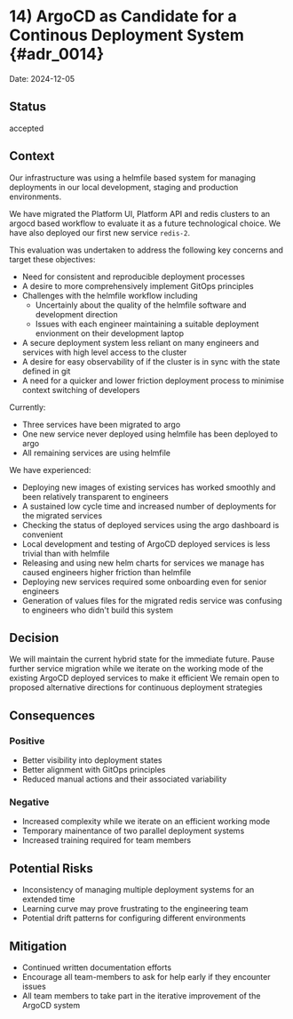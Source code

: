 # 14) ArgoCD as Candidate for a Continous Deployment System {#adr_0014}
Date: 2024-12-05

## Status
accepted

## Context
Our infrastructure was using a helmfile based system for managing deployments in our local development, staging and production environments.

We have migrated the Platform UI, Platform API and redis clusters to an argocd based workflow to evaluate it as a future technological choice. We have also deployed our first new service `redis-2`.

This evaluation was undertaken to address the following key concerns and target these objectives:
- Need for consistent and reproducible deployment processes
- A desire to more comprehensively implement GitOps principles
- Challenges with the helmfile workflow including
  - Uncertainly about the quality of the helmfile software and development direction
  - Issues with each engineer maintaining a suitable deployment envionment on their development laptop
- A secure deployment system less reliant on many engineers and services with high level access to the cluster
- A desire for easy observability of if the cluster is in sync with the state defined in git
- A need for a quicker and lower friction deployment process to minimise context switching of developers 

Currently:
  - Three services have been migrated to argo
  - One new service never deployed using helmfile has been deployed to argo
  - All remaining services are using helmfile

We have experienced:
  - Deploying new images of existing services has worked smoothly and been relatively transparent to engineers
  - A sustained low cycle time and increased number of deployments for the migrated services
  - Checking the status of deployed services using the argo dashboard is convenient
  - Local development and testing of ArgoCD deployed services is less trivial than with helmfile
  - Releasing and using new helm charts for services we manage has caused engineers higher friction than helmfile
  - Deploying new services required some onboarding even for senior engineers
  - Generation of values files for the migrated redis service was confusing to engineers who didn't build this system


## Decision
We will maintain the current hybrid state for the immediate future.
Pause further service migration while we iterate on the working mode of the existing ArgoCD deployed services to make it efficient
We remain open to proposed alternative directions for continuous deployment strategies

## Consequences
### Positive
- Better visibility into deployment states
- Better alignment with GitOps principles
- Reduced manual actions and their associated variability

### Negative
- Increased complexity while we iterate on an efficient working mode
- Temporary mainentance of two parallel deployment systems
- Increased training required for team members

## Potential Risks
- Inconsistency of managing multiple deployment systems for an extended time
- Learning curve may prove frustrating to the engineering team
- Potential drift patterns for configuring different environments

## Mitigation
- Continued written documentation efforts
- Encourage all team-members to ask for help early if they encounter issues
- All team members to take part in the iterative improvement of the ArgoCD system
